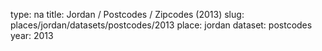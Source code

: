 type: na
title: Jordan / Postcodes / Zipcodes (2013)
slug: places/jordan/datasets/postcodes/2013
place: jordan
dataset: postcodes
year: 2013
